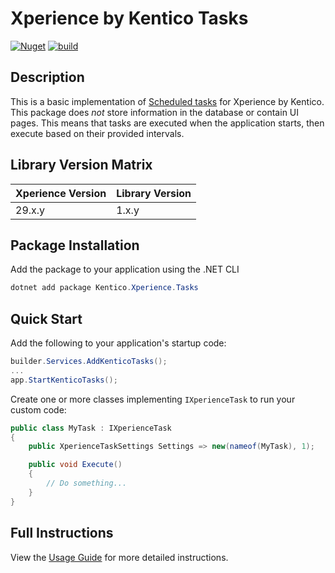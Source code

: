 # Xperience by Kentico Tasks

[![Nuget](https://img.shields.io/nuget/v/Kentico.Xperience.Tasks)](https://www.nuget.org/packages/Kentico.Xperience.Tasks#versions-body-tab)
[![build](https://github.com/kentico-ericd/xperience-by-kentico-tasks/actions/workflows/build.yml/badge.svg)](https://github.com/kentico-ericd/xperience-by-kentico-tasks/actions/workflows/build.yml)

## Description

This is a basic implementation of [Scheduled tasks](https://docs.kentico.com/13/configuring-xperience/scheduling-tasks) for Xperience by Kentico. This package does _not_ store information in the database or contain UI pages. This means that tasks are executed when the application starts, then execute based on their provided intervals.

## Library Version Matrix

| Xperience Version | Library Version |
| ----------------- | --------------- |
| 29.x.y            | 1.x.y           |

## Package Installation

Add the package to your application using the .NET CLI

```powershell
dotnet add package Kentico.Xperience.Tasks
```

## Quick Start

Add the following to your application's startup code:

```cs
builder.Services.AddKenticoTasks();
...
app.StartKenticoTasks();
```

Create one or more classes implementing `IXperienceTask` to run your custom code:

```cs
public class MyTask : IXperienceTask
{
    public XperienceTaskSettings Settings => new(nameof(MyTask), 1);

    public void Execute()
    {
        // Do something...
    }
}
```

## Full Instructions

View the [Usage Guide](./docs/Usage-Guide.md) for more detailed instructions.
